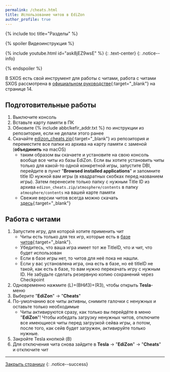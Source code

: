 ```yaml
---
permalink: /cheats.html
title: Использование читов в EdiZon
author_profile: true
---
```

{% include toc title="Разделы" %}

{% spoiler Видеоинструкция %}

{% include youtube.html id="ask8jEZ9wsE" %}
{: .text-center}
{: .notice--info}

{% endspoiler %}

В SXOS есть свой инструмент для работы с читами, работа с читами SXOS рассмотрена в [официальном руководстве](https://sx.xecuter.com/download/manuals/sxos/[RU]_SXOS_v1.3.pdf){:target="_blank"} на странице 14.

## Подготовительные работы 

1. Выключите консоль
1. Вставьте карту памяти в ПК
1. Обновите {% include abbr/kefir_addr.txt %} по инструкции из репозитория, если не делали этого ранее
1. Скачайте [edizon_cheats.zip](https://github.com/rashevskyv/switch/releases/latest){:target="_blank"} из репозитория и переместите все папки из архива на карту памяти с заменой (**объединить** на macOS)
   * таким образом вы скачаете и установите на свою консоль вообще все читы из базы EdiZon. Если вы хотите установить читы только для какой-то одной конкретной игры, запустите DBI, перейдите в пункт "**Browsed installed applications**" и запомните title ID нужной вам игры (в квадратных скобках перед названием игры). Затем перенесите только папку с нужным Title ID из архива `edizon_cheats.zip/atmosphere/contents` в папку `atmosphere/contents` на вашей карте памяти
   * Свежие версии читов всегда можно скачать [здесь](https://gbatemp.net/download/cheat-codes-sxos-and-ams-main-cheat-file-updated.36311/updates){:target="_blank"}

## Работа с читами

1. Запустите игру, для которой хотите применить чит
	* Читы есть только для тех игр, которые есть в [базе читов](https://github.com/LordApple/SXOS-CheatDB){:target="_blank"}.
	* Убедитесь, что ваша игра имеет тот же TitleID, что и чит, что будет использован
	* Если в базе игры нет, то читов для неё пока не нашли.
	* Если у вас установлена игра, она есть в базе, но её titleID не такой, как есть в базе, то вам нужно перекачать игру с нужным ID. Не забудьте сделать резервную копию сохранений через Checkpoint
1. Одновременно нажмите (L)+(ВНИЗ)+(R3), чтобы открыть **Tesla**-меню 
1. Выберите "**EdiZon**" -> "**Cheats**"
1. По-умолчанию все читы активны, снимите галочки с ненужных и оставьте только необходимые
   + Читы активируются сразу, как только вы перейдёте в меню "**EdiZon**"! Чтобы избедать загрузку ненужных читов, отключите все имеющиеся читы перед загрузкой сейва игры, а потом, после того, как сейв будет загружен, активируйте только нужные. 
1. Закройте Tesla кнопкой (B)
1. Для отключения чита снова зайдите в **Tesla** -> "**EdiZon**" -> "**Cheats**" и отключите чит

___

[Закрыть страницу](javascript:window.close();)
{: .notice--success}

<!-- 

---
permalink: /cheats.html
title: Использование читов в EdiZon
author_profile: true
---
{% include toc title="Разделы" %}

Edizon работает только на Atmosphere! В SXOS есть свой инструмент для работы с читами, работа с читами SXOS рассмотрена в [официальном руководстве](https://sx.xecuter.com/download/manuals/sxos/[RU]_SXOS_v1.3.pdf){:target="_blank"} на странице 14.

## Подготовительные работы 

1. Выключите консоль
1. Вставьте карту памяти в ПК
1. Обновите {% include abbr/kefir_addr.txt %} по инструкции из репозитория, если не делали этого ранее
1. Скачайте [edizon_cheats.zip](https://github.com/rashevskyv/switch/releases/latest){:target="_blank"} из репозитория и переместите все папки из архива на карту памяти с заменой (**объединить** на macOS)

## Работа с читами

1. Запустите Checkpoint через [HBL](hbl){:target="_blank"} в режиме татйтла (то есть через форвардер)
1. Выберите игру, для которой применяете читы и нажмите на (правый аналоговый стик)
1. Выберите чит, который хотите использовать с помощью кнопки (A)
    * Выберите все кнопкой (Y)
1. Нажмите (B), чтобы закрыть чит-меню и (A), чтобы сохранить изменения
1. Запустите игру, для которой хотите применить чит
1. По-умолчанию все читы активны, снимите галочки с ненужных и оставьте только необходимые
1. Сверните EdiZon кнопкой (HOME) и запустите игру, чит будет применён
1. Для отключения чита снова зайдите в EdiZon и отключите чит

___

[Закрыть страницу](javascript:window.close();)
{: .notice--success}

-->